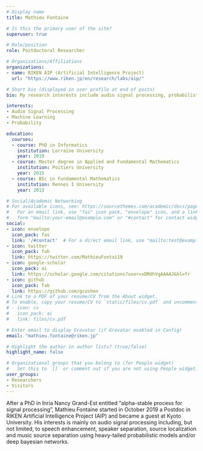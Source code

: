 ```yaml
---
# Display name
title: Mathieu Fontaine

# Is this the primary user of the site?
superuser: true

# Role/position
role: Postdoctoral Researcher

# Organizations/Affiliations
organizations:
- name: RIKEN AIP (Artificial Intelligence Project)
  url: "https://www.riken.jp/en/research/labs/aip/"

# Short bio (displayed in user profile at end of posts)
bio: My research interests include audio signal processing, probabilistic models and machine learning.

interests:
- Audio Signal Processing
- Machine Learning
- Probability

education:
  courses:
  - course: PhD in Informatics
    institution: Lorraine University
    year: 2019
  - course: Master degree in Applied and Fundamental Mathematics
    institution: Poitiers University
    year: 2015
  - course: BSc in Fundamental Mathematics
    institution: Rennes I University
    year: 2013

# Social/Academic Networking
# For available icons, see: https://sourcethemes.com/academic/docs/page-builder/#icons
#   For an email link, use "fas" icon pack, "envelope" icon, and a link in the
#   form "mailto:your-email@example.com" or "#contact" for contact widget.
social:
- icon: envelope
  icon_pack: fas
  link: '/#contact'  # For a direct email link, use "mailto:test@example.org".
- icon: twitter
  icon_pack: fab
  link: https://twitter.com/MathieuFontai19
- icon: google-scholar
  icon_pack: ai
  link: https://scholar.google.com/citations?user=xDMdhVgAAAAJ&hl=fr
- icon: github
  icon_pack: fab
  link: https://github.com/gcushen
# Link to a PDF of your resume/CV from the About widget.
# To enable, copy your resume/CV to `static/files/cv.pdf` and uncomment the lines below.
# - icon: cv
#   icon_pack: ai
#   link: files/cv.pdf

# Enter email to display Gravatar (if Gravatar enabled in Config)
email: "mathieu.fontaine@riken.jp"

# Highlight the author in author lists? (true/false)
highlight_name: false

# Organizational groups that you belong to (for People widget)
#   Set this to `[]` or comment out if you are not using People widget.
user_groups:
- Researchers
- Visitors
---
```


After a PhD in Inria Nancy Grand-Est entitled “alpha-stable process for signal processing”, Mathieu Fontaine started in October 2019 a Postdoc in RIKEN Artificial Intelligence Project (AIP) and became a guest at Kyoto University. His interests is mainly on audio signal processing including, but not limited, to speech enhancement, speaker separation, source localization and music source separation using heavy-tailed probabilistic models and/or deep bayesian networks.
